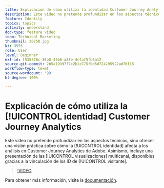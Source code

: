 ```yaml
---
title: Explicación de cómo utiliza la identidad Customer Journey Analytics
description: Este vídeo no pretende profundizar en los aspectos técnicos, sino ofrecer una visión práctica sobre cómo la identidad afecta a los análisis en Customer Journey Analytics de Adobe. Asimismo, incluye una presentación de las visualizaciones multicanal, disponibles gracias a la vinculación de los ID de visitante.
feature: Identity
topics: topics
activity: understand
doc-type: feature video
team: Technical Marketing
thumbnail: 30750.jpg
kt: 3955
role: User
level: Beginner
exl-id: f835376c-36b8-45b6-a3fe-4efaf5fb6a12
source-git-commit: 2b5a19397f7c2b2e775fbd5d724205922ad76f15
workflow-type: tm+mt
source-wordcount: '99'
ht-degree: 100%

---
```


# Explicación de cómo utiliza la [!UICONTROL identidad] Customer Journey Analytics

Este vídeo no pretende profundizar en los aspectos técnicos, sino ofrecer una visión práctica sobre cómo la [!UICONTROL identidad] afecta a los análisis en Customer Journey Analytics de Adobe. Asimismo, incluye una presentación de las [!UICONTROL visualizaciones] multicanal, disponibles gracias a la vinculación de los ID de [!UICONTROL visitante].

>[!VIDEO](https://video.tv.adobe.com/v/30750/?quality=12&enable10seconds=on&speedcontrol=on)

Para obtener más información, visite la [documentación](https://docs.adobe.com/content/help/es-ES/analytics-platform/using/cja-landing.html).
